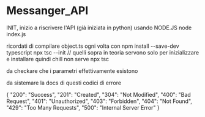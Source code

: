 # Messanger_API

INIT, inizio a riscrivere l'API (già iniziata in python) usando NODE.JS
node index.js

ricordati di compilare object.ts ogni volta con
npm install --save-dev typescript
npx tsc --init
// quelli sopra in teoria servono solo per inizializzare e installare quindi chill non serve
npx tsc



da checkare che i parametri effettivamente esistono



da sistemare la docs di questi codici di errore

{
    "200": "Success",
    "201": "Created",
    "304": "Not Modified",
    "400": "Bad Request",
    "401": "Unauthorized",
    "403": "Forbidden",
    "404": "Not Found",
    "429": "Too Many Requests",
    "500": "Internal Server Error"
}

